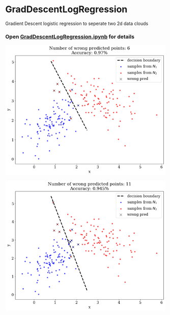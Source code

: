 # GradDescentLogRegression
Gradient Descent logistic regression to seperate two 2d data clouds


### Open [GradDescentLogRegression.ipynb](GradDescentLogRegression.ipynb) for details

![output_30_1.png](output_30_1.png)

![output_33_3.png](output_33_3.png)
